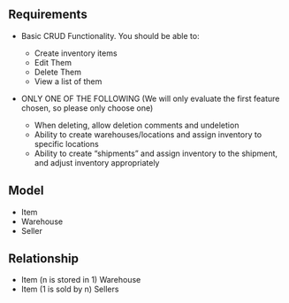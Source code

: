 ## Requirements

- Basic CRUD Functionality. You should be able to:
    - Create inventory items
    - Edit Them
    - Delete Them
    - View a list of them

- ONLY ONE OF THE FOLLOWING (We will only evaluate the first feature chosen, so please only choose one)
    - When deleting, allow deletion comments and undeletion
    - Ability to create warehouses/locations and assign inventory to specific locations
    - Ability to create “shipments” and assign inventory to the shipment, and adjust inventory appropriately


## Model

- Item
- Warehouse
- Seller


## Relationship

- Item (n is stored in 1) Warehouse 
- Item (1 is sold by n) Sellers
